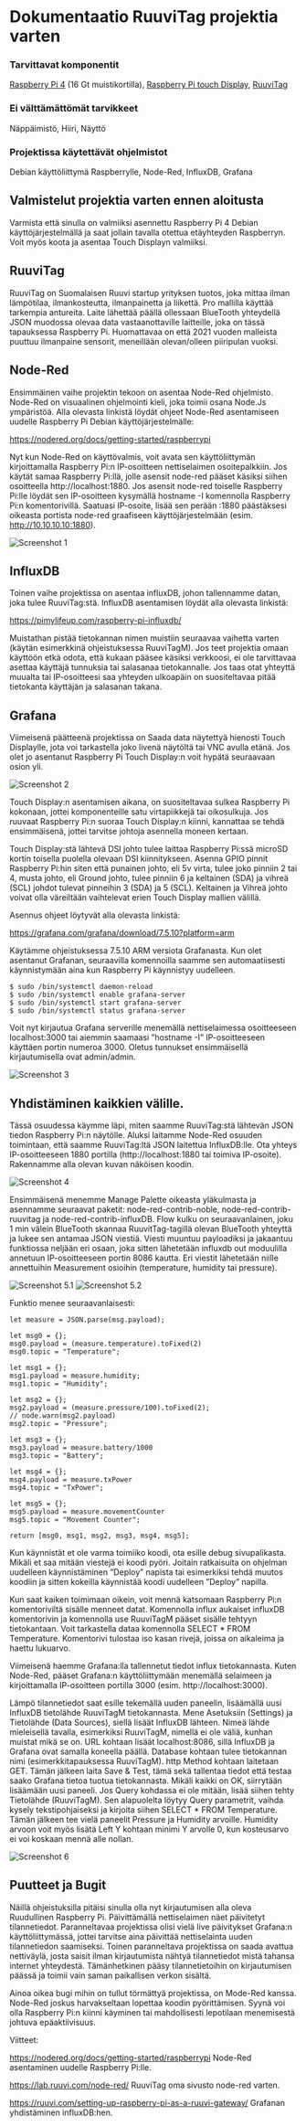 # Dokumentaatio RuuviTag projektia varten 


### Tarvittavat komponentit 
[Raspberry Pi 4](https://www.raspberrypi.org/products/raspberry-pi-4-model-b/) (16 Gt muistikortilla), [Raspberry Pi touch Display](https://www.raspberrypi.org/products/raspberry-pi-touch-display/), [RuuviTag](https://ruuvi.com/ruuvitag/) 

### Ei välttämättömät tarvikkeet 
Näppäimistö, Hiiri, Näyttö 

### Projektissa käytettävät ohjelmistot 
Debian käyttöliittymä Raspberrylle, Node-Red, InfluxDB, Grafana 

## Valmistelut projektia varten ennen aloitusta 

Varmista että sinulla on valmiiksi asennettu Raspberry Pi 4 Debian käyttöjärjestelmällä ja saat jollain tavalla otettua etäyhteyden Raspberryn. Voit myös koota ja asentaa Touch Displayn valmiiksi. 

## RuuviTag 

RuuviTag on Suomalaisen Ruuvi startup yrityksen tuotos, joka mittaa ilman lämpötilaa, ilmankosteutta, ilmanpainetta ja liikettä. Pro mallilla käyttää tarkempia antureita. Laite lähettää päällä ollessaan BlueTooth yhteydellä JSON muodossa olevaa data vastaanottaville laitteille, joka on tässä tapauksessa Raspberry Pi. Huomattavaa on että 2021 vuoden malleista puuttuu ilmanpaine sensorit, meneillään olevan/olleen piiripulan vuoksi. 

## Node-Red 

Ensimmäinen vaihe projektin tekoon on asentaa Node-Red ohjelmisto. Node-Red on visuaalinen ohjelmointi kieli, joka toimii osana Node.Js ympäristöä. Alla olevasta linkistä löydät ohjeet Node-Red asentamiseen uudelle Raspberry Pi Debian käyttöjärjestelmälle: 

https://nodered.org/docs/getting-started/raspberrypi 

Nyt kun Node-Red on käyttövalmis, voit avata sen käyttöliittymän kirjoittamalla Raspberry Pi:n IP-osoitteen nettiselaimen osoitepalkkiin. Jos käytät samaa Raspberry Pi:llä, jolle asensit node-red pääset käsiksi siihen osoitteella http://localhost:1880. Jos asensit node-red toiselle Raspberry Pi:lle löydät sen IP-osoitteen kysymällä hostname -I komennolla Raspberry Pi:n komentorivillä. Saatuasi IP-osoite, lisää sen perään :1880 päästäksesi oikeasta portista node-red graafiseen käyttöjärjestelmään (esim. http://10.10.10.10:1880). 

![Screenshot 1](/screenshots/screenshot1.png)

## InfluxDB 

Toinen vaihe projektissa on asentaa influxDB, johon tallennamme datan, joka tulee RuuviTag:stä. InfluxDB asentamisen löydät alla olevasta linkistä: 

https://pimylifeup.com/raspberry-pi-influxdb/ 

Muistathan pistää tietokannan nimen muistiin seuraavaa vaihetta varten (käytän esimerkkinä ohjeistuksessa RuuviTagM). Jos teet projektia omaan käyttöön etkä odota, että kukaan pääsee käsiksi verkkoosi, ei ole tarvittavaa asettaa käyttäjä tunnuksia tai salasanaa tietokannalle. Jos taas otat yhteyttä muualta tai IP-osoitteesi saa yhteyden ulkoapäin on suositeltavaa pitää tietokanta käyttäjän ja salasanan takana. 

## Grafana 

Viimeisenä päätteenä projektissa on Saada data näytettyä hienosti Touch Displaylle, jota voi tarkastella joko livenä näytöltä tai VNC avulla etänä. Jos olet jo asentanut Raspberry Pi Touch Display:n voit hypätä seuraavaan osion yli. 

![Screenshot 2](/screenshots/screenshot2.png)

Touch Display:n asentamisen aikana, on suositeltavaa sulkea Raspberry Pi kokonaan, jottei komponenteille satu virtapiikkejä tai oikosulkuja. Jos ruuvaat Raspberry Pi:n suoraa Touch Display:n kiinni, kannattaa se tehdä ensimmäisenä, jottei tarvitse johtoja asennella moneen kertaan. 

Touch Display:stä lähtevä DSI johto tulee laittaa Raspberry Pi:ssä microSD kortin toisella puolella olevaan DSI kiinnitykseen. Asenna GPIO pinnit Raspberry Pi:hin siten että punainen johto, eli 5v virta, tulee joko pinniin 2 tai 4, musta johto, eli Ground johto, tulee pinniin 6 ja keltainen (SDA) ja vihreä (SCL) johdot tulevat pinneihin 3 (SDA) ja 5 (SCL). Keltainen ja Vihreä johto voivat olla väreiltään vaihtelevat erien Touch Display mallien välillä.  

Asennus ohjeet löytyvät alla olevasta linkistä: 

https://grafana.com/grafana/download/7.5.10?platform=arm 

Käytämme ohjeistuksessa 7.5.10 ARM versiota Grafanasta. Kun olet asentanut Grafanan, seuraavilla komennoilla saamme sen automaatiisesti käynnistymään aina kun Raspberry Pi käynnistyy uudelleen.  
```
$ sudo /bin/systemctl daemon-reload 
$ sudo /bin/systemctl enable grafana-server 
$ sudo /bin/systemctl start grafana-server 
$ sudo /bin/systemctl status grafana-server 
```
Voit nyt kirjautua Grafana serverille menemällä nettiselaimessa osoitteeseen localhost:3000 tai aiemmin saamaasi ”hostname -I” IP-osoitteeseen käyttäen portin numeroa 3000. Oletus tunnukset ensimmäisellä kirjautumisella ovat admin/admin. 

![Screenshot 3](/screenshots/screenshot3.png)

## Yhdistäminen kaikkien välille. 

Tässä osuudessa käymme läpi, miten saamme RuuviTag:stä lähtevän JSON tiedon Raspberry Pi:n näytölle. Aluksi laitamme Node-Red osuuden toimintaan, että saamme RuuviTag:ltä JSON laitettua InfluxDB:lle. Ota yhteys IP-osoitteeseen 1880 portilla (http://localhost:1880 tai toimiva IP-osoite). Rakennamme alla olevan kuvan näköisen koodin. 

![Screenshot 4](/screenshots/screenshot4.png)

Ensimmäisenä menemme Manage Palette oikeasta yläkulmasta ja asennamme seuraavat paketit: node-red-contrib-noble, node-red-contrib-ruuvitag ja node-red-contrib-influxDB. Flow kulku on seuraavanlainen, joku 1 min välein BlueTooth skannaa RuuvitTag-tagillä olevan BlueTooth yhteyttä ja lukee sen antamaa JSON viestiä. Viesti muuntuu payloadiksi ja jakaantuu funktiossa neljään eri osaan, joka sitten lähetetään influxdb out moduulilla annetuun IP-osoitteeseen portin 8086 kautta. Eri viestit lähetetään niille annettuihin Measurement osioihin (temperature, humidity tai pressure). 

![Screenshot 5.1](/screenshots/screenshot5.png) ![Screenshot 5.2](/screenshots/screenshot52.png)

Funktio menee seuraavanlaisesti: 
```
let measure = JSON.parse(msg.payload); 

let msg0 = {}; 
msg0.payload = (measure.temperature).toFixed(2) 
msg0.topic = "Temperature"; 

let msg1 = {}; 
msg1.payload = measure.humidity; 
msg1.topic = "Humidity"; 

let msg2 = {}; 
msg2.payload = (measure.pressure/100).toFixed(2); 
// node.warn(msg2.payload) 
msg2.topic = "Pressure"; 

let msg3 = {}; 
msg3.payload = measure.battery/1000 
msg3.topic = "Battery"; 

let msg4 = {}; 
msg4.payload = measure.txPower 
msg4.topic = "TxPower"; 

let msg5 = {}; 
msg5.payload = measure.movementCounter 
msg5.topic = "Movement Counter"; 

return [msg0, msg1, msg2, msg3, msg4, msg5]; 
```
Kun käynnistät et ole varma toimiiko koodi, ota esille debug sivupalikasta. Mikäli et saa mitään viestejä ei koodi pyöri. Joitain ratkaisuita on ohjelman uudelleen käynnistäminen ”Deploy” napista tai esimerkiksi tehdä muutos koodiin ja sitten kokeilla käynnistää koodi uudelleen ”Deploy” napilla. 

Kun saat kaiken toimimaan oikein, voit mennä katsomaan Raspberry Pi:n komentoriviltä sisälle menneet datat. Komennolla influx aukaiset influxDB komentorivin ja komennolla use RuuviTagM pääset sisälle tehtyyn tietokantaan. Voit tarkastella dataa komennolla SELECT * FROM Temperature. Komentorivi tulostaa iso kasan rivejä, joissa on aikaleima ja haettu lukuarvo. 

Viimeisenä haemme Grafana:lla tallennetut tiedot influx tietokannasta. Kuten Node-Red, pääset Grafana:n käyttöliittymään menemällä selaimeen ja kirjoittamalla IP-osoitteen portilla 3000 (esim. http://localhost:3000).  

Lämpö tilannetiedot saat esille tekemällä uuden paneelin, lisäämällä uusi InfluxDB tietolähde RuuviTagM tietokannasta. Mene Asetuksiin (Settings) ja Tietolähde (Data Sources), siellä lisäät InfluxDB lähteen. Nimeä lähde mieleisellä tavalla, esimerkiksi RuuviTagM, nimellä ei ole väliä, kunhan muistat mikä se on. URL kohtaan lisäät localhost:8086, sillä InfluxDB ja Grafana ovat samalla koneella päällä. Database kohtaan tulee tietokannan nimi (esimerkkitapauksessa RuuviTagM). http Method kohtaan laitetaan GET. Tämän jälkeen laita Save & Test, tämä sekä tallentaa tiedot että testaa saako Grafana tietoa tuotua tietokannasta. Mikäli kaikki on OK, siirrytään lisäämään uusi paneeli. Jos Query kohdassa ei ole mitään, lisää siihen tehty Tietolähde (RuuviTagM). Sen alapuolelta löytyy Query parametrit, vaihda kysely tekstipohjaiseksi ja kirjoita siihen SELECT * FROM Temperature. Tämän jälkeen tee vielä paneelit Pressure ja Humidity arvoille. Humidity arvoon voit myös lisätä Left Y kohtaan minimi Y arvolle 0, kun kosteusarvo ei voi koskaan mennä alle nollan.

![Screenshot 6](/screenshots/screenshot6.png)

## Puutteet ja Bugit 

Näillä ohjeistuksilla pitäisi sinulla olla nyt kirjautumisen alla oleva Ruudullinen Raspberry Pi. Päivittämällä nettiselaimen näet päivitetyt tilannetiedot. Paranneltavaa projektissa olisi vielä live päivitykset Grafana:n käyttöliittymässä, jottei tarvitse aina päivittää nettiselainta uuden tilannetiedon saamiseksi. Toinen paranneltava projektissa on saada avattua nettiväylä, josta saisit ilman kirjautumista nähtyä tilannetiedot mistä tahansa internet yhteydestä. Tämänhetkinen pääsy tilannetietoihin on kirjautumisen päässä ja toimii vain saman paikallisen verkon sisältä. 

Ainoa oikea bugi mihin on tullut törmättyä projektissa, on Mode-Red kanssa. Node-Red joskus harvakseltaan lopettaa koodin pyörittämisen. Syynä voi olla Raspberry Pi:n kiinni käyminen tai mahdollisesti lepotilaan menemisestä johtuva epäaktiivisuus. 

Viitteet: 

https://nodered.org/docs/getting-started/raspberrypi 
Node-Red asentaminen uudelle Raspberry Pi:lle. 

https://lab.ruuvi.com/node-red/ 
RuuviTag oma sivusto node-red varten. 

https://ruuvi.com/setting-up-raspberry-pi-as-a-ruuvi-gateway/ 
Grafanan yhdistäminen influxDB:hen. 

 
